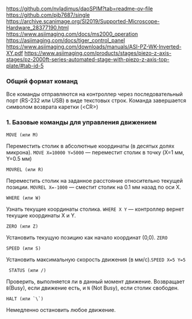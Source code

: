 https://github.com/nvladimus/daoSPIM?tab=readme-ov-file
https://github.com/pjb7687/single
https://archive.scanimage.org/SI2019/Supported-Microscope-Hardware_28377190.html
https://www.asiimaging.com/docs/ms2000_operation
https://asiimaging.com/docs/tiger_control_panel
https://www.asiimaging.com/downloads/manuals/ASI-PZ-WK-Inverted-XY.pdf
https://www.asiimaging.com/products/stages/piezo-z-axis-stages/pz-2000ft-series-automated-stage-with-piezo-z-axis-top-plate/#tab-id-5


### Общий формат команд

Все команды отправляются на контроллер через последовательный порт (RS-232 или USB) в виде текстовых строк. Команда завершается символом возврата каретки (\<CR>\)


### 1. Базовые команды для управления движением


```
MOVE (или M)
```

Переместить столик в абсолютные координаты (в десятых долях микрона). `MOVE X=10000 Y=5000` — переместит столик в точку (X=1 мм, Y=0.5 мм)

```
MOVREL (или R)
```

Переместить столик на заданное расстояние относительно текущей позиции.  `MOVREL X=-1000` — сместит столик на 0.1 мм назад по оси X.

```
WHERE (или W)
```

Узнать текущие координаты столика. `WHERE X Y` — контроллер вернет текущие координаты X и Y.

```
ZERO (или Z)
```

Установить текущую позицию как начало координат (0,0). `ZERO`

```
SPEED (или S)
```

Установить максимальную скорость движения (в мм/с).`SPEED X=5 Y=5`

```
 STATUS (или /)
```

Проверить, выполняется ли в данный момент движение. Возвращает `B`(Busy), если движение есть, и `N` (Not Busy), если столик свободен.

```
HALT (или `\`)
```

Немедленно остановить любое движение.
